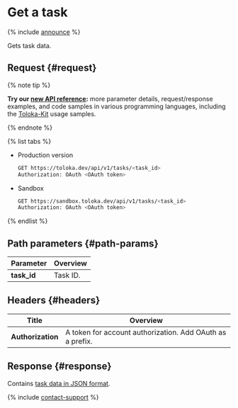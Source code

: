 # Get a task

{% include [announce](../_includes/announce.md) %}

Gets task data.

## Request {#request}

{% note tip %}

**Try our [new API reference](https://toloka.ai/docs/api/api-reference/#get-/tasks/-id-):** more parameter details, request/response examples, and code samples in various programming languages, including the [Toloka-Kit](../../toloka-kit/index.md) usage samples.

{% endnote %}

{% list tabs %}

- Production version

  ```bash
  GET https://toloka.dev/api/v1/tasks/<task_id>
  Authorization: OAuth <OAuth token>
  ```

- Sandbox

  ```bash
  GET https://sandbox.toloka.dev/api/v1/tasks/<task_id>
  Authorization: OAuth <OAuth token>
  ```

{% endlist %}

## Path parameters {#path-params}

Parameter | Overview
----- | -----
**task_id** | Task ID.

## Headers {#headers}

Title | Overview
----- | -----
**Authorization** | A token for account authorization. Add OAuth as a prefix.

## Response {#response}

Contains [task data in JSON format](create-task.md#body).

{% include [contact-support](../../guide/_includes/contact-support.md) %}